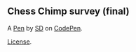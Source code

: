 Chess Chimp survey (final)
--------------------------


A [Pen](https://codepen.io/theDevelopingDeveloper/pen/jOEEdxv) by [SD](https://codepen.io/theDevelopingDeveloper) on [CodePen](https://codepen.io).

[License](https://codepen.io/theDevelopingDeveloper/pen/jOEEdxv/license).